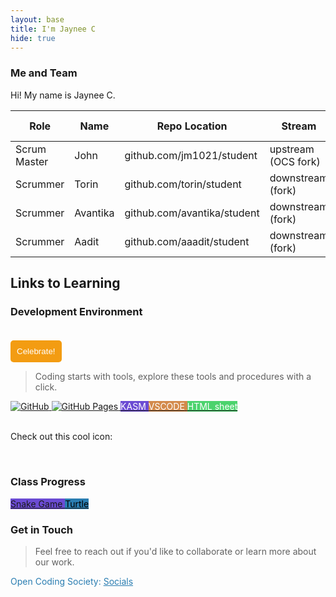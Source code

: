 ```yaml
---
layout: base
title: I'm Jaynee C
hide: true
---
```


### Me and Team

Hi! My name is Jaynee C.

| Role         | Name     | Repo Location                       | Stream                | Repo Name |
|--------------|----------|-------------------------------------|-----------------------|-----------|
| Scrum Master | John     | github.com/jm1021/student           | upstream (OCS fork)   | student   |
| Scrummer     | Torin    | github.com/torin/student            | downstream (fork)     | student   |
| Scrummer     | Avantika | github.com/avantika/student         | downstream (fork)     | student   |
| Scrummer     | Aadit    | github.com/aaadit/student           | downstream (fork)     | student   |


## Links to Learning

### Development Environment

<script src="https://cdn.jsdelivr.net/npm/canvas-confetti@1.6.0/dist/confetti.browser.min.js"></script>

<button onclick="confetti()" style="margin-top: 20px; padding: 10px; background-color: #f39c12; color: white; border: none; border-radius: 5px; cursor: pointer;">
  Celebrate!
</button>

<script>
  window.onload = () => {
    confetti({
      particleCount: 100,
      spread: 70,
      origin: { y: 0.6 }
    });
  };
</script>


> Coding starts with tools, explore these tools and procedures with a click.
<head>
  <meta charset="UTF-8">
  <title>My Website</title>

  <!-- Font Awesome CSS -->
  <link rel="stylesheet" href="https://cdnjs.cloudflare.com/ajax/libs/font-awesome/6.5.0/css/all.min.css">
</head>


<a href="https://github.com/Open-Coding-Society/student">
    <img src="https://img.shields.io/badge/GitHub-181717?logo=github&logoColor=white" alt="GitHub">
</a>
<a href="https://open-coding-society.github.io/student">
    <img src="https://img.shields.io/badge/GitHub%20Pages-327FC7?logo=github&logoColor=white" alt="GitHub Pages">
</a>
<a href="https://kasm.opencodingsociety.com/" class="button small" style="background-color: #6b4bd3ff">
    <span style="color: #FFFFFF">KASM</span>
</a>
<a href="https://vscode.dev/" class="button small" style="background-color: #d38a4bff">
    <span style="color: #FFFFFF">VSCODE</span>
</a>
<a href="https://htmlcheatsheet.com/" class="button small" style="background-color: #4bd36dff">
    <span style="color: #FFFFFF">HTML sheet</span>
</a>

<br>

<br>
  <p>Check out this cool icon:</p>

  <!-- Camera icon -->
  <i class="fas fa-camera icon"></i>
<br>

### Class Progress

<a href="{{site.baseurl}}/snake" class="button small" style="background-color: #6b4bd3ff">
    Snake Game
</a>
<a href="{{site.baseurl}}/turtle" class="button small" style="background-color: #2A7DB1">
    <span style="color: #000000">Turtle</span>
</a>

<br>

<!-- Contact Section -->
### Get in Touch 

> Feel free to reach out if you'd like to collaborate or learn more about our work. 

<p style="color: #2A7DB1;">Open Coding Society: <a href="https://opencodingsociety.com" style="color: #2A7DB1; text-decoration: underline;">Socials</a></p>
